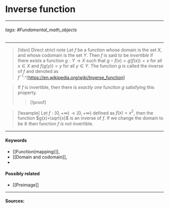 # Inverse function
***
###### tags: #Fundamental_math_objects 
***
>[!dsn] Direct strict note
>Let $f$ be a function whose domain is the set $X$, and whose codomain is the set $Y$. Then $f$ is said to be *invertible* if there exists a function $g:Y\to X$ such that $g\circ f(x)=g(f(x))=x$ for all $x\in X$ and $f(g(y))=y$ for all $y\in Y$. The function $g$ is called the *inverse* of $f$ and denoted as $f^{-1}$.^[https://en.wikipedia.org/wiki/Inverse_function]

>If $f$ is invertible, then there is *exactly one* function $g$ satisfying this property.
>>[!proof]
>>

>[!example] 
>Let $f:[0,+\infty)\to[0,+\infty)$ defined as $f(x)=x^{2}$, then the function $g(x)=\sqrt{x}$ is an inverse of $f$. If we change the domain to be $\mathbb{R}$ then function $f$ *is not* invertible.
***
#### Keywords
- [[Function(mapping)]],
- [[Domain and codomain]],
- 
#### Possibly related
- [[Preimage]]
***
#### Sources: